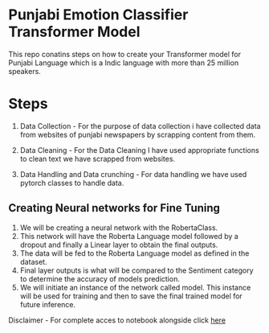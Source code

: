 # Punjabi Emotion Classifier Transformer Model

This repo conatins steps on how to create your Transformer model for Punjabi Language which is a Indic language with more than 25 million 
speakers.

# Steps
1. Data Collection - For the purpose of data collection i have collected data from websites of punjabi newspapers by scrapping content 
from them.

2. Data Cleaning -  For the Data Cleaning I have used appropriate functions to clean text we have scrapped from websites.

3. Data Handling and Data crunching - For data handling we have used pytorch classes to handle data.

## Creating Neural networks for Fine Tuning

1. We will be creating a neural network with the RobertaClass.
2. This network will have the Roberta Language model followed by a dropout and finally a Linear layer to obtain the final outputs.
3. The data will be fed to the Roberta Language model as defined in the dataset.
4. Final layer outputs is what will be compared to the Sentiment category to determine the accuracy of models prediction.
5. We will initiate an instance of the network called model. This instance will be used for training and then to save the final trained 
model for future inference.

Disclaimer - For complete acces to notebook alongside click [here](https://www.kaggle.com/code/sahib12/punjabi-emotion-data-v3)
